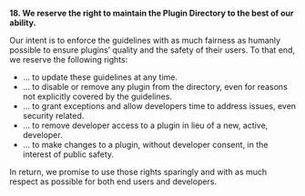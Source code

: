 **18. We reserve the right to maintain the Plugin Directory to the best of our ability.**

Our intent is to enforce the guidelines with as much fairness as humanly possible to ensure plugins’ quality and the safety of their users. To that end, we reserve the following rights:

* ... to update these guidelines at any time.
* ... to disable or remove any plugin from the directory, even for reasons not explicitly covered by the guidelines.
* ... to grant exceptions and allow developers time to address issues, even security related.
* ... to remove developer access to a plugin in lieu of a new, active, developer.
* ... to make changes to a plugin, without developer consent, in the interest of public safety.

In return, we promise to use those rights sparingly and with as much respect as possible for both end users and developers.
